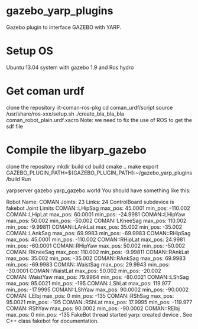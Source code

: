 gazebo_yarp_plugins
===================

Gazebo plugin to interface GAZEBO with YARP.

# Setup OS

Ubuntu 13.04 system with gazebo 1.9 and Ros hydro

# Get coman urdf

clone the repository iit-coman-ros-pkg
cd coman_urdf/script
source /usr/share/ros-xxx/setup.sh
./create_bla_bla_bla coman_robot_plain.urdf.xacro
Note: we need to fix the use of ROS to get the sdf file

# Compile the libyarp_gazebo

clone the repository
mkdir build
cd build
cmake ..
make
export GAZEBO_PLUGIN_PATH=${GAZEBO_PLUGIN_PATH}:~/gazebo_yarp_plugins/build
Run

yarpserver
gazebo yarp_gazebo.world
You should have something like this:

Robot Name: COMAN
Joints: 23
Links: 24
ControlBoard subdevice is fakebot
Joint Limits
COMAN::LHipSag max_pos: 45.0001 min_pos: -110.002
COMAN::LHipLat max_pos: 60.0001 min_pos: -24.9981
COMAN::LHipYaw max_pos: 50.002 min_pos: -50.002
COMAN::LKneeSag max_pos: 110.002 min_pos: -9.99811
COMAN::LAnkLat max_pos: 35.002 min_pos: -35.002
COMAN::LAnkSag max_pos: 69.9983 min_pos: -69.9983
COMAN::RHipSag max_pos: 45.0001 min_pos: -110.002
COMAN::RHipLat max_pos: 24.9981 min_pos: -60.0001
COMAN::RHipYaw max_pos: 50.002 min_pos: -50.002
COMAN::RKneeSag max_pos: 110.002 min_pos: -9.99811
COMAN::RAnkLat max_pos: 35.002 min_pos: -35.002
COMAN::RAnkSag max_pos: 69.9983 min_pos: -69.9983
COMAN::WaistSag max_pos: 29.9943 min_pos: -30.0001
COMAN::WaistLat max_pos: 50.002 min_pos: -20.002
COMAN::WaistYaw max_pos: 79.9964 min_pos: -80.0021
COMAN::LShSag max_pos: 95.0021 min_pos: -195
COMAN::LShLat max_pos: 119.977 min_pos: -17.9995
COMAN::LShYaw max_pos: 90.0002 min_pos: -90.0002
COMAN::LElbj max_pos: 0 min_pos: -135
COMAN::RShSag max_pos: 95.0021 min_pos: -195
COMAN::RShLat max_pos: 17.9995 min_pos: -119.977
COMAN::RShYaw max_pos: 90.0002 min_pos: -90.0002
COMAN::RElbj max_pos: 0 min_pos: -135
FakeBot thread started
yarp: created device <fakebot>. See C++ class fakebot for documentation.
